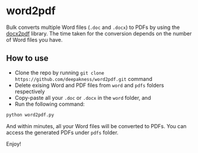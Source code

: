 # word2pdf

Bulk converts multiple Word files (`.doc` and `.docx`) to PDFs by using the [docx2pdf](https://pypi.org/project/docx2pdf/) library. The time taken for the conversion depends on the number of Word files you have.

## How to use

- Clone the repo by running `git clone https://github.com/deepakness/word2pdf.git` command
- Delete exising Word and PDF files from `word` and `pdfs` folders respectively
- Copy-paste all your `.doc` or `.docx` in the `word` folder, and
- Run the following command:

```python
python word2pdf.py
```

And within minutes, all your Word files will be converted to PDFs. You can access the generated PDFs under `pdfs` folder.

Enjoy!